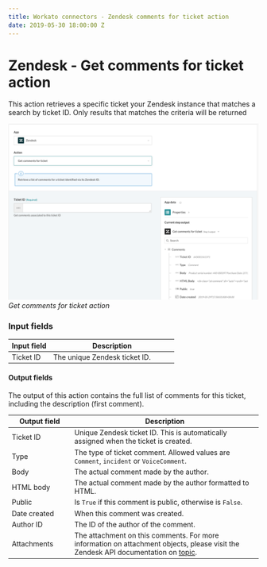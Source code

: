 ```yaml
---
title: Workato connectors - Zendesk comments for ticket action
date: 2019-05-30 18:00:00 Z
---
```


# Zendesk - Get comments for ticket action

This action retrieves a specific ticket your Zendesk instance that matches a search by ticket ID. Only results that matches the criteria will be returned

![Get comments for ticket action](/assets/images/connectors/zendesk/get-comments-ticket.png)
*Get comments for ticket action*

### Input fields

<table class="unchanged rich-diff-level-one">
  <thead>
    <tr>
        <th width='25%'>Input field</th>
        <th>Description</th>
    </tr>
  </thead>
  <tbody>
    <tr>
      <td>Ticket ID</a></td>
      <td>
        The unique Zendesk ticket ID.
      </td>
    </tr>
  </tbody>
</table>

#### Output fields

The output of this action contains the full list of comments for this ticket, including the description (first comment).

<table class="unchanged rich-diff-level-one">
  <thead>
    <tr>
        <th width='25%'>Output field</th>
        <th>Description</th>
    </tr>
  </thead>
  <tbody>
    <tr>
      <td>Ticket ID</td>
      <td>
        Unique Zendesk ticket ID. This is automatically assigned when the ticket is created.
      </td>
    </tr>
    <tr>
      <td>Type</td>
      <td>
        The type of ticket comment. Allowed values are <code>Comment</code>, <code>incident</code> or <code>VoiceComment</code>.
      </td>
    </tr>
    <tr>
      <td>Body</td>
      <td>
        The actual comment made by the author.
      </td>
    </tr>
    <tr>
      <td>HTML body</td>
      <td>
        The actual comment made by the author formatted to HTML.
      </td>
    </tr>
    <tr>
      <td>Public</td>
      <td>
        Is <code>True</code> if this comment is public, otherwise is <code>False</code>.
      </td>
    </tr>
    <tr>
      <td>Date created</td>
      <td>
        When this comment was created.
      </td>
      <tr>
        <td>Author ID</td>
        <td>
          The ID of the author of the comment.
        </td>
        <tr>
      <td>Attachments</td>
      <td>
        The attachment on this comments. For more information on attachment objects, please visit the Zendesk API documentation on <a href="https://developer.zendesk.com/rest_api/docs/support/attachmentsthis">topic</a>.
      </td>
    </tr>
  </tbody>
</table>
